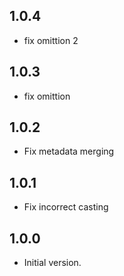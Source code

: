 ## 1.0.4
 
  - fix omittion 2


## 1.0.3
 
  - fix omittion

## 1.0.2

- Fix metadata merging


## 1.0.1

- Fix incorrect casting

## 1.0.0

- Initial version.
